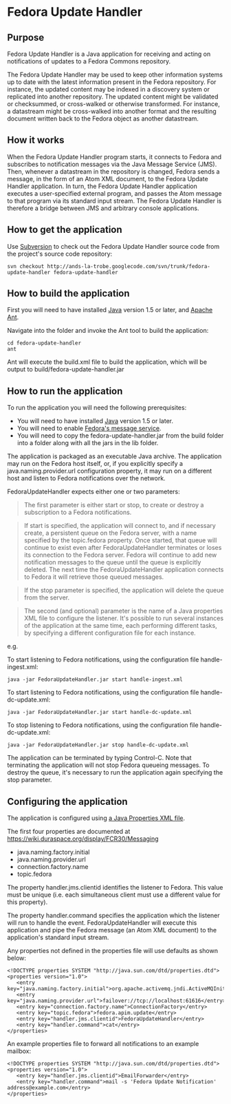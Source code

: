 # Fedora Update Handler #

## Purpose ##

Fedora Update Handler is a Java application for receiving and acting on notifications of updates to a Fedora Commons repository.

The Fedora Update Handler may be used to keep other information systems up to date with the latest information present in the Fedora repository. For instance, the updated content may be indexed in a discovery system or replicated into another repository. The updated content might be validated or checksummed, or cross-walked or otherwise transformed. For instance, a datastream might be cross-walked into another format and the resulting document written back to the Fedora object as another datastream.

## How it works ##

When the Fedora Update Handler program starts, it connects to Fedora and subscribes to notification messages via the Java Message Service (JMS). Then, whenever a datastream in the repository is changed, Fedora sends a message, in the form of an Atom XML document, to the Fedora Update Handler application. In turn, the Fedora Update Handler application executes a user-specified external program, and passes the Atom message to that program via its standard input stream. The Fedora Update Handler is therefore a bridge between JMS and arbitrary console applications.

## How to get the application ##

Use [Subversion](http://subversion.apache.org/) to check out the Fedora Update Handler source code from the project's source code repository:

```
svn checkout http://ands-la-trobe.googlecode.com/svn/trunk/fedora-update-handler fedora-update-handler
```

## How to build the application ##

First you will need to have installed [Java](http://www.java.com/en/download/manual.jsp) version 1.5 or later, and [Apache Ant](http://ant.apache.org/bindownload.cgi).

Navigate into the folder and invoke the Ant tool to build the application:

```
cd fedora-update-handler
ant
```

Ant will execute the build.xml file to build the application, which will be output to build/fedora-update-handler.jar

## How to run the application ##

To run the application you will need the following prerequisites:

  * You will need to have installed [Java](http://www.java.com/en/download/manual.jsp) version 1.5 or later.
  * You will need to enable [Fedora's message service](https://wiki.duraspace.org/display/FCR30/Messaging#Messaging-config).
  * You will need to copy the fedora-update-handler.jar from the build folder into a folder along with all the jars in the lib folder.

The application is packaged as an executable Java archive. The application may run on the Fedora host itself, or, if you explicitly specify a java.naming.provider.url configuration property, it may run on a different host and listen to Fedora notifications over the network.

FedoraUpdateHandler expects either one or two parameters:

> The first parameter is either start or stop, to create or destroy a subscription to a Fedora notifications.

> If start is specified, the application will connect to, and if necessary create, a persistent queue on the Fedora server, with a name specified by the topic.fedora property. Once started, that queue will continue to exist even after FedoraUpdateHandler terminates or loses its connection to the Fedora server. Fedora will continue to add new notification messages to the queue until the queue is explicitly deleted. The next time the FedoraUpdateHandler application connects to Fedora it will retrieve those queued messages.

> If the stop parameter is specified, the application will delete the queue from the server.

> The second (and optional) parameter is the name of a Java properties XML file to configure the listener. It's possible to run several instances of the application at the same time, each performing different tasks, by specifying a different configuration file for each instance.

e.g.

To start listening to Fedora notifications, using the configuration file handle-ingest.xml:
```
java -jar FedoraUpdateHandler.jar start handle-ingest.xml
```
To start listening to Fedora notifications, using the configuration file handle-dc-update.xml:
```
java -jar FedoraUpdateHandler.jar start handle-dc-update.xml
```
To stop listening to Fedora notifications, using the configuration file handle-dc-update.xml:
```
java -jar FedoraUpdateHandler.jar stop handle-dc-update.xml
```

The application can be terminated by typing Control-C. Note that terminating the application will not stop Fedora queueing messages. To destroy the queue, it's necessary to run the application again specifying the stop parameter.

## Configuring the application ##

The application is configured using [a Java Properties XML file](http://download.oracle.com/javase/1.5.0/docs/api/java/util/Properties.html).

The first four properties are documented at https://wiki.duraspace.org/display/FCR30/Messaging

  * java.naming.factory.initial
  * java.naming.provider.url
  * connection.factory.name
  * topic.fedora

The property handler.jms.clientid identifies the listener to Fedora. This value must be unique (i.e. each simultaneous client must use a different value for this property).

The property handler.command specifies the application which the listener will run to handle the event. FedoraUpdateHandler will execute this application and pipe the Fedora message (an Atom XML document) to the application's standard input stream.

Any properties not defined in the properties file will use defaults as shown below:

```
<!DOCTYPE properties SYSTEM "http://java.sun.com/dtd/properties.dtd">
<properties version="1.0">
   <entry key="java.naming.factory.initial">org.apache.activemq.jndi.ActiveMQInitialContextFactory</entry>
   <entry key="java.naming.provider.url">failover://tcp://localhost:61616</entry>
   <entry key="connection.factory.name">ConnectionFactory</entry>
   <entry key="topic.fedora">fedora.apim.update</entry>
   <entry key="handler.jms.clientid">FedoraUpdateHandler</entry>
   <entry key="handler.command">cat</entry>
</properties>
```

An example properties file to forward all notifications to an example mailbox:
```
<!DOCTYPE properties SYSTEM "http://java.sun.com/dtd/properties.dtd">
<properties version="1.0">
   <entry key="handler.jms.clientid">EmailForwarder</entry>
   <entry key="handler.command">mail -s 'Fedora Update Notification' address@example.com</entry>
</properties>
```